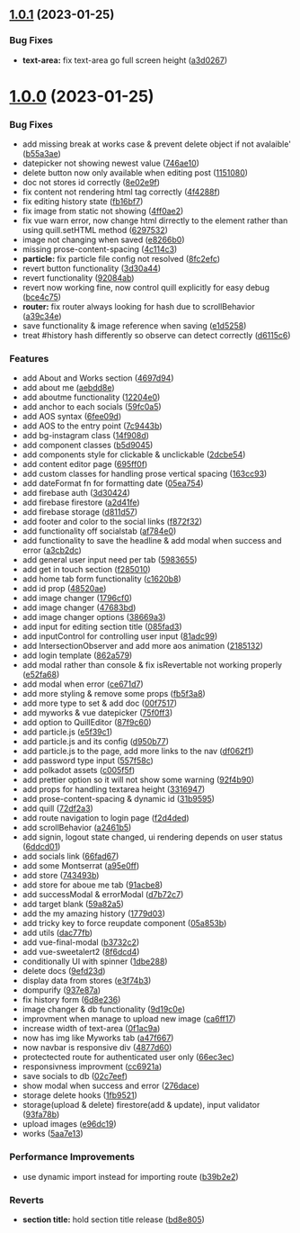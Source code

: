 ## [1.0.1](https://github.com/gkyla/giras/compare/v1.0.0...v1.0.1) (2023-01-25)


### Bug Fixes

* **text-area:** fix text-area go full screen height ([a3d0267](https://github.com/gkyla/giras/commit/a3d0267d932d214285790990b54eba51f7d2692b))



# [1.0.0](https://github.com/gkyla/giras/compare/1779d031a5a7ef2e18fa990eb85f4b0a9ac86b3c...v1.0.0) (2023-01-25)


### Bug Fixes

* add missing break at works case & prevent delete object if not avalaible' ([b55a3ae](https://github.com/gkyla/giras/commit/b55a3ae6a40aff7f9ac6ec79fe67cebb33a9f1d5))
* datepicker not showing newest value ([746ae10](https://github.com/gkyla/giras/commit/746ae10b33131c50c122082121a0e8ada163d411))
* delete button now only available when editing post ([1151080](https://github.com/gkyla/giras/commit/1151080997e9b3c0989f0327a691aade76a8a447))
* doc not stores id correctly ([8e02e9f](https://github.com/gkyla/giras/commit/8e02e9f1a5354f04a6b8825d428bc8a412edf743))
* fix content not rendering html tag correctly ([4f4288f](https://github.com/gkyla/giras/commit/4f4288fb5185842dcc41f41899547cac3d6f08a0))
* fix editing history state ([fb16bf7](https://github.com/gkyla/giras/commit/fb16bf736fd015d19b5a358b53b5f37471e359bb))
* fix image from static not showing ([4ff0ae2](https://github.com/gkyla/giras/commit/4ff0ae25ff9750309370d599f72930b1f0b5fd95))
* fix vue warn error, now change html dirrectly to the element rather than using quill.setHTML method ([6297532](https://github.com/gkyla/giras/commit/6297532b3d45727f9c2b8f41a44a82c866cb22a7))
* image not changing when saved ([e8266b0](https://github.com/gkyla/giras/commit/e8266b01167499b87a4114661e1275214cd10415))
* missing prose-content-spacing ([4c114c3](https://github.com/gkyla/giras/commit/4c114c37db7ecabc4a6f03139f79d82226c0e85a))
* **particle:** fix particle file config not resolved ([8fc2efc](https://github.com/gkyla/giras/commit/8fc2efc74068f45a2e0e5f7580918f119961bfbf))
* revert button functionality ([3d30a44](https://github.com/gkyla/giras/commit/3d30a44cbd20245f4a5cb9059d9d9b189cf31c35))
* revert functionality ([92084ab](https://github.com/gkyla/giras/commit/92084abd73c836862926b68b3f6070bfebdbaee3))
* revert now working fine, now control quill explicitly for easy debug ([bce4c75](https://github.com/gkyla/giras/commit/bce4c75a7e4466e28020fcb7a0766e76a6500898))
* **router:** fix router always looking for hash due to scrollBehavior ([a39c34e](https://github.com/gkyla/giras/commit/a39c34e25f11c9df37dff4327cca7bc6b0792303))
* save functionality & image reference when saving ([e1d5258](https://github.com/gkyla/giras/commit/e1d52587b15d4d168cfab7c30dde64e31bc1206d))
* treat #history hash differently so observe can detect correctly ([d6115c6](https://github.com/gkyla/giras/commit/d6115c60fd8940483864ac4c83d5f4585d511ff3))


### Features

* add About and Works section ([4697d94](https://github.com/gkyla/giras/commit/4697d944acd37d240f01f499b53bc3810cae22aa))
* add about me ([aebdd8e](https://github.com/gkyla/giras/commit/aebdd8ee8664d738bdefeed40a00dfd31bf9ee87))
* add aboutme functionality ([12204e0](https://github.com/gkyla/giras/commit/12204e0d846b048e2d54ab52bafd776cc10926f8))
* add anchor to each socials ([59fc0a5](https://github.com/gkyla/giras/commit/59fc0a5d19a2666ca09f4a3c3bed80b7feb8da70))
* add AOS syntax ([6fee09d](https://github.com/gkyla/giras/commit/6fee09d30b8e0013473d4778496e4f5a0f01002d))
* add AOS to the entry point ([7c9443b](https://github.com/gkyla/giras/commit/7c9443b95361aa5c400a6d71c24683dce837645e))
* add bg-instagram class ([14f908d](https://github.com/gkyla/giras/commit/14f908d3321010306b589bbc568ad11843da59f4))
* add component classes ([b5d9045](https://github.com/gkyla/giras/commit/b5d9045c4601994afb950d5dbc6d5037506d6773))
* add components style for clickable & unclickable ([2dcbe54](https://github.com/gkyla/giras/commit/2dcbe54f65cf6c8d379b77019ac9697582c88118))
* add content editor page ([695ff0f](https://github.com/gkyla/giras/commit/695ff0fedee4b881056170fc2a184565100d034c))
* add custom classes for handling prose vertical spacing ([163cc93](https://github.com/gkyla/giras/commit/163cc938671b0c530ab39f6bcc8e3fe3c9c9ca11))
* add dateFormat fn for formatting date ([05ea754](https://github.com/gkyla/giras/commit/05ea7541bd98dcd1c3e6b59e330ec20ed66f17eb))
* add firebase auth ([3d30424](https://github.com/gkyla/giras/commit/3d3042463ff883475267c4d6c0fafa1a9e704f08))
* add firebase firestore ([a2d41fe](https://github.com/gkyla/giras/commit/a2d41fe9fcc80dc29f5473809c77cd2ba0fab714))
* add firebase storage ([d811d57](https://github.com/gkyla/giras/commit/d811d57b242b8dc5e0f9f3cadfebcc86920dfbda))
* add footer and color to the social links ([f872f32](https://github.com/gkyla/giras/commit/f872f32eea19ae39077c68c6e1549fa90c0b04ce))
* add functionality off socialstab ([af784e0](https://github.com/gkyla/giras/commit/af784e0930199dd3946a2dbe22b186ed691701ea))
* add functionality to save the headline & add modal when success and error ([a3cb2dc](https://github.com/gkyla/giras/commit/a3cb2dc92867a3a6aaebbe2fcab1ad688f865b24))
* add general user input need per tab ([5983655](https://github.com/gkyla/giras/commit/598365520f8d9fe65b5ac99a9a19107c5479de2f))
* add get in touch section ([f285010](https://github.com/gkyla/giras/commit/f28501045febb694cfbf6520e77f54901be5ad9a))
* add home tab form functionality ([c1620b8](https://github.com/gkyla/giras/commit/c1620b80ed05a8e7b5b9fddeab42fbd1304e3126))
* add id prop ([48520ae](https://github.com/gkyla/giras/commit/48520aefb2cee8c2e07206241a7d8d953d292d96))
* add image changer ([1796cf0](https://github.com/gkyla/giras/commit/1796cf016ef30143ee6996716de34829c60b2ba5))
* add image changer ([47683bd](https://github.com/gkyla/giras/commit/47683bd5170b7199a9060eb1ac49ce1550335d4e))
* add image changer options ([38669a3](https://github.com/gkyla/giras/commit/38669a302bdc8fd36a0c6aeac399e04249e7e74b))
* add input for editing section title ([085fad3](https://github.com/gkyla/giras/commit/085fad334d985705374bf9b99a22cecb0c45bdc6))
* add inputControl for controlling user input ([81adc99](https://github.com/gkyla/giras/commit/81adc990d98fc0422511315f4820d994c73e074d))
* add IntersectionObserver and add more aos animation ([2185132](https://github.com/gkyla/giras/commit/2185132fb4765f4d4d63da37fa7408b732ff010c))
* add login template ([862a579](https://github.com/gkyla/giras/commit/862a5794c75a1da0aa0805283527d8e9a67cc1a3))
* add modal rather than console & fix isRevertable not working properly ([e52fa68](https://github.com/gkyla/giras/commit/e52fa684e7a717af7b3318301b954f84b2947521))
* add modal when error ([ce671d7](https://github.com/gkyla/giras/commit/ce671d76ee9f44a1f95a65d8ae2b448a10c3dbe1))
* add more styling & remove some props ([fb5f3a8](https://github.com/gkyla/giras/commit/fb5f3a89bae944e5cb5c6319916f42d7150d9fe9))
* add more type to set & add doc ([00f7517](https://github.com/gkyla/giras/commit/00f75171df88838172aa19cca8b8b0ff2d7f0553))
* add myworks & vue datepicker ([75f0ff3](https://github.com/gkyla/giras/commit/75f0ff3f7ff169f819a392c198a49f17d687c907))
* add option to QuillEditor ([87f9c60](https://github.com/gkyla/giras/commit/87f9c60b6dc0bdfafe3c6a824a52e298a43fc8a9))
* add particle.js ([e5f39c1](https://github.com/gkyla/giras/commit/e5f39c1204ff35cf26de3b8822b1481ff626b771))
* add particle.js and its config ([d950b77](https://github.com/gkyla/giras/commit/d950b77c717b5fc1af222e6144d64afbbbd022fc))
* add particle.js to the page, add more links to the nav ([df062f1](https://github.com/gkyla/giras/commit/df062f19abb540013fc95cc964d1729ef3e97763))
* add password type input ([557f58c](https://github.com/gkyla/giras/commit/557f58cbddec0b24dc5926c1c1ac7fea5749501d))
* add polkadot assets ([c005f5f](https://github.com/gkyla/giras/commit/c005f5f9a26d09eb2954109abe46a60cbb9cb381))
* add prettier option so it will not show some warning ([92f4b90](https://github.com/gkyla/giras/commit/92f4b90cf4e51d8dc393b52e1096f6331381232d))
* add props for handling textarea height ([3316947](https://github.com/gkyla/giras/commit/3316947c4b3d1004b28cdbf95ccc5297acc9a202))
* add prose-content-spacing & dynamic id ([31b9595](https://github.com/gkyla/giras/commit/31b959528a581c9750c4957c79ecf18b9dda6339))
* add quill ([72df2a3](https://github.com/gkyla/giras/commit/72df2a3063a64a20ffee663c17dd0eafa7d93a9d))
* add route navigation to login page ([f2d4ded](https://github.com/gkyla/giras/commit/f2d4ded990bdcc7eb2336399f0107a2c38eeea69))
* add scrollBehavior ([a2461b5](https://github.com/gkyla/giras/commit/a2461b517916dc69739b3dbd9377f3471bcf4f78))
* add signin, logout state changed, ui rendering depends on user status ([6ddcd01](https://github.com/gkyla/giras/commit/6ddcd015bd7f08cc2a102a4f405e6f2496d5e001))
* add socials link ([66fad67](https://github.com/gkyla/giras/commit/66fad672f226c9e9606857742a2cd2c62ea73025))
* add some Montserrat ([a95e0ff](https://github.com/gkyla/giras/commit/a95e0ffde5c822afddb002c9129222ba91aa24c3))
* add store ([743493b](https://github.com/gkyla/giras/commit/743493bfe0e4a2ba86e457ce46867b5e4624ad7b))
* add store for aboue me tab ([91acbe8](https://github.com/gkyla/giras/commit/91acbe8cfea7638bf2f1f0bc9ad18ab545d9796f))
* add successModal & errorModal ([d7b72c7](https://github.com/gkyla/giras/commit/d7b72c7b61d196aa1c425af27023871a22d4d1c9))
* add target blank ([59a82a5](https://github.com/gkyla/giras/commit/59a82a59b35aa5579b993955423a31a4d6aa829e))
* add the my amazing history ([1779d03](https://github.com/gkyla/giras/commit/1779d031a5a7ef2e18fa990eb85f4b0a9ac86b3c))
* add tricky key to force reupdate component ([05a853b](https://github.com/gkyla/giras/commit/05a853bd99daa37b3fd71628fc77aa09fbd137c2))
* add utils ([dac77fb](https://github.com/gkyla/giras/commit/dac77fbfcdd669fc234956874ca063d74a38226f))
* add vue-final-modal ([b3732c2](https://github.com/gkyla/giras/commit/b3732c26e44628c0c6abf11bddfa82c949b50245))
* add vue-sweetalert2 ([8f6dcd4](https://github.com/gkyla/giras/commit/8f6dcd42e43c7aae0c436c4f5cb06c11272cf4ef))
* conditionally UI with spinner ([1dbe288](https://github.com/gkyla/giras/commit/1dbe288136175ec94877dbce269cd2cff4ceccc9))
* delete docs ([9efd23d](https://github.com/gkyla/giras/commit/9efd23d730d6a696554d10fcca2513df75863525))
* display data from stores ([e3f74b3](https://github.com/gkyla/giras/commit/e3f74b36b4a98f9434f78f05235d509c87a276b6))
* dompurify ([937e87a](https://github.com/gkyla/giras/commit/937e87a08d3e095e8324d55f3b2b8478e5c75b0e))
* fix history form ([6d8e236](https://github.com/gkyla/giras/commit/6d8e23638d97776d1f3a9663ad6a5b5f9ff8c744))
* image changer & db functionality ([9d19c0e](https://github.com/gkyla/giras/commit/9d19c0e5cddd8287152b202e39355c9418e115d1))
* improvment when manage to upload new image ([ca6ff17](https://github.com/gkyla/giras/commit/ca6ff174d1be1af25a4beb0d34684797cda8fa89))
* increase width of text-area ([0f1ac9a](https://github.com/gkyla/giras/commit/0f1ac9a0cdb0b9ca2e6228d6c35d2b1d16854a05))
* now has img like Myworks tab ([a47f667](https://github.com/gkyla/giras/commit/a47f66712d0d849772dc814722e1a6d963f03cb5))
* now navbar is  responsive div ([4877d60](https://github.com/gkyla/giras/commit/4877d60e50f5894e5f3a03f8754f316c693915d9))
* protectected route for authenticated user only ([66ec3ec](https://github.com/gkyla/giras/commit/66ec3ec61e0d6360ea2ad10638df6231043fcb13))
* responsivness improvment ([cc6921a](https://github.com/gkyla/giras/commit/cc6921aad3f4518914bb8711e44a9f0effefe8d7))
* save socials to db ([02c7eef](https://github.com/gkyla/giras/commit/02c7eef9ee61f4971cc30b91949140fc13546df1))
* show modal when success and error ([276dace](https://github.com/gkyla/giras/commit/276dace68acffa816d8af49612529aa39d178d30))
* storage delete hooks ([1fb9521](https://github.com/gkyla/giras/commit/1fb952123aa101603f30a76c607e3703d8e1c169))
* storage(upload & delete) firestore(add & update), input validator ([93fa78b](https://github.com/gkyla/giras/commit/93fa78b79ac3aa50f1f077283e1255b13f9a5281))
* upload images ([e96dc19](https://github.com/gkyla/giras/commit/e96dc19ea2e5aa6f1f5afa104eb71d199a355917))
* works ([5aa7e13](https://github.com/gkyla/giras/commit/5aa7e130185d44b1146a103fed452354a6c3d2d9))


### Performance Improvements

* use dynamic import instead for importing route ([b39b2e2](https://github.com/gkyla/giras/commit/b39b2e2cade36b3d0f557d215d6a561366079c4f))


### Reverts

* **section title:** hold section title release ([bd8e805](https://github.com/gkyla/giras/commit/bd8e8054352d5e7f8164c89d483286173984cbfd))



